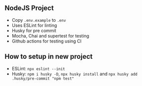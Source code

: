 ## NodeJS Project
- Copy `.env.example` to `.env`
- Uses ESLint for linting
- Husky for pre commit
- Mocha, Chai and supertest for testing
- Github actions for testing using CI

## How to setup in new project
- ESLint: `npx eslint --init`
- Husky: `npm i husky -D`, `npx husky install` and `npx husky add .husky/pre-commit "npm test"`